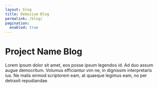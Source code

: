 ```yaml
---
layout: blog
title: Debezium Blog
permalink: /blog/
pagination: 
  enabled: true
---
```


# Project Name Blog

Lorem ipsum dolor sit amet, eos posse ipsum legendos id. Ad duo assum augue democritum. Volumus efficiantur vim ne, in dignissim interpretaris ius. Ne malis eirmod scriptorem eam, at quaeque legimus eam, no per detraxit repudiandae.

